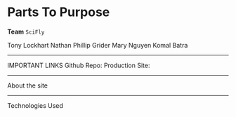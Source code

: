 # Parts To Purpose

**Team** `SciFly`

Tony Lockhart
Nathan
Phillip Grider
Mary Nguyen
Komal Batra

---
IMPORTANT LINKS
Github Repo:
Production Site:

---
About the site

---
Technologies Used
